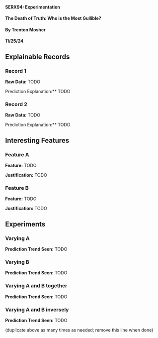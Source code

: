 #### SERX94: Experimentation
#### The Death of Truth: Who is the Most Gullible?
#### By Trenton Mosher
#### 11/25/24


## Explainable Records
### Record 1
**Raw Data:** TODO

Prediction Explanation:** TODO

### Record 2
**Raw Data:** TODO

Prediction Explanation:** TODO

## Interesting Features
### Feature A
**Feature:** TODO

**Justification:** TODO

### Feature B
**Feature:** TODO

**Justification:** TODO

## Experiments 
### Varying A
**Prediction Trend Seen:** TODO

### Varying B
**Prediction Trend Seen:** TODO

### Varying A and B together
**Prediction Trend Seen:** TODO


### Varying A and B inversely
**Prediction Trend Seen:** TODO

(duplicate above as many times as needed; remove this line when done)